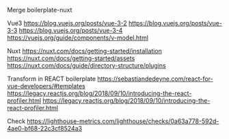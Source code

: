 Merge boilerplate-nuxt

Vue3
https://blog.vuejs.org/posts/vue-3-2
https://blog.vuejs.org/posts/vue-3-3
https://blog.vuejs.org/posts/vue-3-4
https://vuejs.org/guide/components/v-model.html

Nuxt
https://nuxt.com/docs/getting-started/installation
https://nuxt.com/docs/getting-started/assets
https://nuxt.com/docs/guide/directory-structure/plugins


Transform in REACT boilerplate
https://sebastiandedeyne.com/react-for-vue-developers/#templates
https://legacy.reactjs.org/blog/2018/09/10/introducing-the-react-profiler.html
https://legacy.reactjs.org/blog/2018/09/10/introducing-the-react-profiler.html

Check
https://lighthouse-metrics.com/lighthouse/checks/0a63a778-592d-4ae0-bf68-22c3cf8524a3